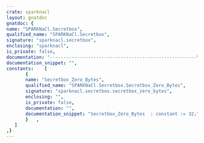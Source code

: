 ```yaml
---
crate: sparknacl
layout: gnatdoc
gnatdoc: {
name: "SPARKNaCl.Secretbox",
qualified_name: "SPARKNaCl.Secretbox",
signature: "sparknacl.secretbox",
enclosing: "sparknacl",
is_private: false,
documentation: "------------------------------------------------------\n  Secret Key Authenticated Encryption - \"SecretBox\" --\n------------------------------------------------------",
documentation_snippet: "",
constants:    [
       {
       name: "Secretbox_Zero_Bytes",
       qualified_name: "SPARKNaCl.Secretbox.Secretbox_Zero_Bytes",
       signature: "sparknacl.secretbox.secretbox_zero_bytes",
       enclosing: "",
       is_private: false,
       documentation: "",
       documentation_snippet: "Secretbox_Zero_Bytes  : constant := 32;",
       }   ,
   ]
,}
---
```

